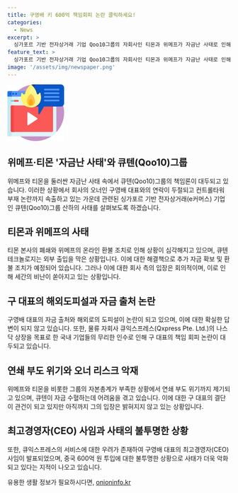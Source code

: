 ```yaml
---
title: 구영배 키 600억 책임회피 논란 클릭하세요!
categories:
  - News
excerpt: >
  싱가포르 기반 전자상거래 기업 Qoo10그룹의 자회사인 티몬과 위메프가 자금난 사태로 인해 회사와의 연락이 두절되고, 오너 격인 구영배 대표는 사태 수습에 대한 책임을 회피하고 해외도피설까지 떠돌고 있다. 사태의 배경으로 큐텐그룹의 연쇄 부도 위기가 제기되면서 중국 600억 원 자금설과 관련하여 여전히 불투명한 상황이 지속되고 있다. 구 대표의 책임 회피 논란이 회자되면서 회사의 미래가 불투명한 상황이 이어지고 있다.
feature_text: >
  싱가포르 기반 전자상거래 기업 Qoo10그룹의 자회사인 티몬과 위메프가 자금난 사태로 인해 회사와의 연락이 두절되고, 오너 격인 구영배 대표는 사태 수습에 대한 책임을 회피하고 해외도피설까지 떠돌고 있다. 사태의 배경으로 큐텐그룹의 연쇄 부도 위기가 제기되면서 중국 600억 원 자금설과 관련하여 여전히 불투명한 상황이 지속되고 있다. 구 대표의 책임 회피 논란이 회자되면서 회사의 미래가 불투명한 상황이 이어지고 있다.
image: '/assets/img/newspaper.png'
---
```


<p><img src="/assets/img/news.png" alt="rentncar 속보" /></p>

<h2 data-ke-size="size26">위메프·티몬 '자금난 사태'와 큐텐(Qoo10)그룹</h2>

<p data-ke-size="size16">위메프와 티몬을 둘러싼 자금난 사태 속에서 큐텐(Qoo10)그룹의 책임론이 대두되고 있습니다. 이러한 상황에서 회사의 오너인 구영배 대표와의 연락이 두절되고 컨트롤타워 부재 논란까지 속출하고 있는 가운데 관련된 싱가포르 기반 전자상거래(e커머스) 기업인 큐텐(Qoo10)그룹 산하의 사태를 살펴보도록 하겠습니다.</p>

<h2 data-ke-size="size26">티몬과 위메프의 사태</h2>

<p data-ke-size="size16">티몬 본사의 폐쇄와 위메프의 온라인 환불 조치로 인해 상황이 심각해지고 있으며, 큐텐테크놀로지는 외부 출입을 막은 상황입니다. 이에 대한 해결책으로 추가 자금 확보 및 환불 조치가 예정되어 있습니다. 그러나 이에 대한 회사 측의 입장은 회의적이며, 이로 인해 세간의 비난이 쏟아지고 있는 상황입니다.</p>

<h2 data-ke-size="size26">구 대표의 해외도피설과 자금 출처 논란</h2>

<p data-ke-size="size16">구영배 대표의 자금 출처와 해외로의 도피설이 논란이 되고 있으며, 이에 대한 확실한 답변이 되지 않고 있습니다. 또한, 물류 자회사 큐익스프레스(Qxpress Pte. Ltd.)의 나스닥 상장을 목표로 한 국내 기업들의 무리한 인수로 인해 구 대표의 책임 회피 논란이 대두되고 있습니다.</p>

<h2 data-ke-size="size26">연쇄 부도 위기와 오너 리스크 악재</h2>

<p data-ke-size="size16">위메프와 티몬을 비롯한 그룹의 자본총계가 부족한 상황에서 연쇄 부도 위기까지 제기되고 있으며, 큐텐이 자금 수혈하는데 어려움을 겪고 있습니다. 이에 대한 구 대표의 결단이 관건이 되고 있지만 아직까지 그의 입장은 밝혀지지 않고 있는 상황입니다.</p>

<h2 data-ke-size="size26">최고경영자(CEO) 사임과 사태의 불투명한 상황</h2>

<p data-ke-size="size16">또한, 큐익스프레스의 서비스에 대한 우려가 존재하여 구영배 대표의 최고경영자(CEO) 사임이 발표되었으며, 중국 600억 원 투입에 대한 불투명한 상황으로 사태가 더욱 악화되고 있다는 지적이 나오고 있습니다.</p>
유용한 생활 정보가 필요하시다면, <a href="https://onioninfo.kr" rel="dofollow">onioninfo.kr</a>



